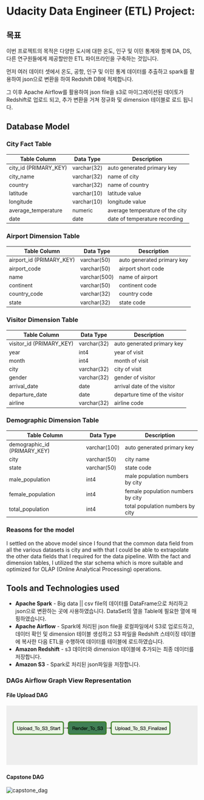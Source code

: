 # Udacity Data Engineer (ETL) Project: 
## 목표
이번 프로젝트의 목적은 다양한 도시에 대한 온도, 인구 및 이민 통계와 함꼐 DA, DS, 다른 연구원들에게 제공할만한 ETL 파이프라인을 구축하는 것입니다.

먼저 여러 데이터 셋에서 온도, 공항, 인구 및 이민 통계 데이터를 추출하고 spark를 활용하여 json으로 변환을 하여 Redshift DB에 적제합니다.

그 이후 Apache Airflow를 활용하여 json file을 s3로 마이그레이션된 데이토가 Redshift로 업로드 되고, 추가 변환을 거쳐 정규화 및 dimension 테이블로 로드 됩니다.

## Database Model
### City Fact Table

| Table Column | Data Type | Description |
| -------- | ------------- | --------- |
| city_id (PRIMARY_KEY) | varchar(32)  | auto generated primary key|
|  city_name | varchar(32) | name of city |
| country | varchar(32) | name of country |
| latitude | varchar(10) | latitude value |
| longitude | varchar(10) | longitude value |
| average_temperature | numeric |  average temperature of the city |
| date | date | date of temperature recording |

### Airport Dimension Table

| Table Column | Data Type | Description |
| ------------ | ---------- | --------- |
| airport_id (PRIMARY_KEY) | varchar(50)  | auto generated primary key|
|  airport_code | varchar(50) | airport short code |
| name | varchar(500) | name of airport |
| continent | varchar(50) | continent code |
| country_code | varchar(32) | country code |
| state | varchar(32) |  state code |

### Visitor Dimension Table

| Table Column             | Data Type     | Description |
| -------------------------| ------------- | ----------- |
| visitor_id (PRIMARY_KEY) | varchar(32)   | auto generated primary key|
|  year                    | int4          | year of visit |
| month                    | int4          | month of visit|
| city                     | varchar(32)   | city of visit |
| gender                   | varchar(32)   | gender of visitor |
| arrival_date             | date          |  arrival date of the visitor |
| departure_date           | date          |  departure time of the visitor |
| airline                  | varchar(32)   |  airline code |

### Demographic Dimension Table

| Table Column | Data Type | Description |
| ---------------------------- | ------------- | ------------------------- |
| demographic_id (PRIMARY_KEY) | varchar(100)  | auto generated primary key|
|  city                        | varchar(50)   | city name                 |
| state                        | varchar(50)   | state code                |
| male_population              | int4          | male population numbers by city |
| female_population | int4 | female population numbers by city |
| total_population | int4 |  total population numbers by city |

### Reasons for the model
I settled on the above model since I found that the common data field from all the various datasets is city and with that I could be able to extrapolate the other data fields that I required for the data pipeline. With the fact and dimension tables, I utilized the star schema which is more suitable and optimized for OLAP (Online Analytical Processing) operations.

## Tools and Technologies used
- __Apache Spark__ - Big data || csv file의 데이터를 DataFrame으로 처리하고 json으로 변환하는 곳에 사용하였습니다. DataSet의 열을 Table에 필요한 열에 매핑하였습니다.
- __Apache Airflow__ - Spark에 처리된 json file을 로컬파일에서 S3로 업로드하고, 데이터 확인 및 dimension 테이블 생성하고 S3 파일을 Redshift 스테이징 테이블에 복사한 다음 ETL을 수행하여 데이터를 테이블에 로드하였습니다.
- __Amazon Redshift__ - s3 데이터와 dimension 테이블에 추가되는 최종 데이터를 저장합니다.
- __Amazon S3__ - Spark로 처리된 json파일을 저장합니다.

### DAGs Airflow Graph View Representation
#### File Upload DAG
![capstone_dag](img/file_upload_dag.png "File Upload DAG")
#### Capstone DAG
![capstone_dag](img/capstone_dag.png "Capstone DAG")
